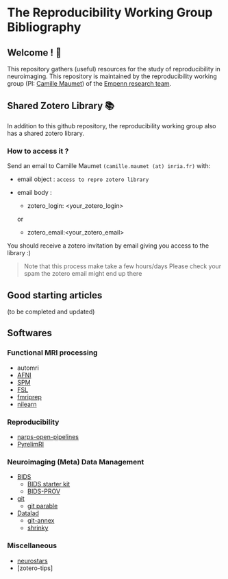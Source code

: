 # The Reproducibility Working Group Bibliography 
## Welcome !  :wave:
This repository gathers (useful) resources for the study of reproducibility in neuroimaging.
This repository is maintained by the reproducibility working group (PI: [Camille Maumet](http://camillemaumet.com/)) of the [Empenn research team](https://team.inria.fr/empenn/).

## Shared Zotero Library :books:
In addition to this github repository, the reproducibility working group also has a shared zotero library.

### How to access it ?
Send an email to Camille Maumet `(camille.maumet (at) inria.fr)` with:
  + email object : `access to repro zotero library`  
  + email body :
    +   zotero_login: <your_zotero_login> 

    or 

    + zotero_email:<your_zotero_email>

You should receive a zotero invitation by email giving you access to the library :)
> Note that this process make take a few hours/days
> Please check your spam the zotero email might end up there

## Good starting articles
  (to be completed and updated) 
## Softwares 
### Functional MRI processing
  + automri
  + [AFNI](https://afni.nimh.nih.gov/)
  + [SPM](https://www.fil.ion.ucl.ac.uk/spm/)
  + [FSL](https://fsl.fmrib.ox.ac.uk/fsl/docs/#/)
  + [fmriprep](https://fmriprep.org/en/stable/)
  + [nilearn](https://nilearn.github.io/stable/index.html)
### Reproducibility
  + [narps-open-pipelines](https://github.com/Inria-Empenn/narps_open_pipelines)
  + [PyrelimRI](https://github.com/demidenm/PyReliMRI)
### Neuroimaging (Meta) Data Management
 + [BIDS](https://bids.neuroimaging.io/)
   + [BIDS starter kit](https://bids-standard.github.io/bids-starter-kit/)
   + [BIDS-PROV](https://github.com/bids-standard/BEP028_BIDSprov)
 + [git](https://git-scm.com/)
   + [git parable](https://tom.preston-werner.com/2009/05/19/the-git-parable)
 + [Datalad](datalad.org)
   + [git-annex](https://git-annex.branchable.com/)
   + [shrinky](https://github.com/datalad/shrinky)
   
### Miscellaneous
  + [neurostars](https://neurostars.org/)
  + [zotero-tips]

